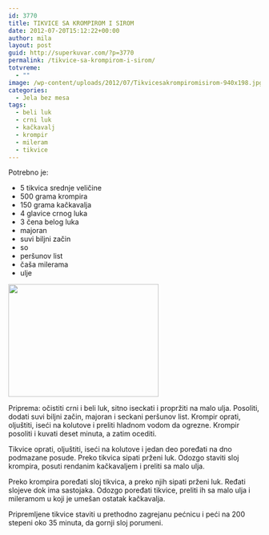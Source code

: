 ```yaml
---
id: 3770
title: TIKVICE SA KROMPIROM I SIROM
date: 2012-07-20T15:12:22+00:00
author: mila
layout: post
guid: http://superkuvar.com/?p=3770
permalink: /tikvice-sa-krompirom-i-sirom/
totvreme:
  - ""
image: /wp-content/uploads/2012/07/Tikvicesakrompiromisirom-940x198.jpg
categories:
  - Jela bez mesa
tags:
  - beli luk
  - crni luk
  - kačkavalj
  - krompir
  - mileram
  - tikvice
---
```

Potrebno je:

  * 5 tikvica srednje veličine
  * 500 grama krompira
  * 150 grama kačkavalja
  * 4 glavice crnog luka
  * 3 čena belog luka
  * majoran
  * suvi biljni začin
  * so
  * peršunov list
  * čaša milerama
  * ulje

<img class="alignnone size-medium wp-image-3771" title="Tikvicesakrompiromisirom" src="//superkuvar.com/wp-content/uploads/2012/07/Tikvicesakrompiromisirom-300x225.jpg" alt="" width="300" height="225" /> 

Priprema: očistiti crni i beli luk, sitno iseckati i propržiti na malo ulja. Posoliti, dodati suvi biljni začin, majoran i seckani peršunov list. Krompir oprati, oljuštiti, iseći na kolutove i preliti hladnom vodom da ogrezne. Krompir posoliti i kuvati deset minuta, a zatim ocediti.

Tikvice oprati, oljuštiti, iseći na kolutove i jedan deo poređati na dno podmazane posude. Preko tikvica sipati prženi luk. Odozgo staviti sloj krompira, posuti rendanim kačkavaljem i preliti sa malo ulja.

Preko krompira poređati sloj tikvica, a preko njih sipati prženi luk. Ređati slojeve dok ima sastojaka. Odozgo poređati tikvice, preliti ih sa malo ulja i mileramom u koji je umešan ostatak kačkavalja.

Pripremljene tikvice staviti u prethodno zagrejanu pećnicu i peći na 200 stepeni oko 35 minuta, da gornji sloj porumeni.